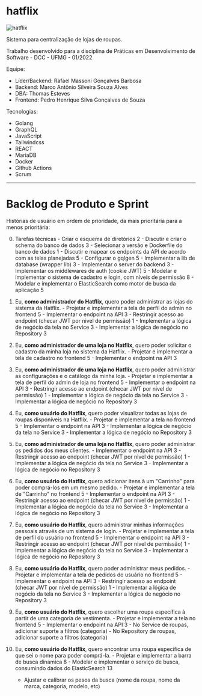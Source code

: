 # hatflix

![hatflix](https://user-images.githubusercontent.com/73971077/163252464-eb09a2fd-c548-4f00-819a-760ea9e56b1c.jpg)

Sistema para centralização de lojas de roupas.

Trabalho desenvolvido para a disciplina de Práticas em Desenvolvimento de Software - DCC - UFMG - 01/2022

Equipe:
  - Líder/Backend: Rafael Massoni Gonçalves Barbosa
  - Backend: Marco Antônio Silveira Souza Alves
  - DBA: Thomas Esteves
  - Frontend: Pedro Henrique Silva Gonçalves de Souza 

Tecnologias:
  - Golang
  - GraphQL
  - JavaScript
  - Tailwindcss
  - REACT
  - MariaDB
  - Docker
  - Github Actions
  - Scrum

----

# Backlog de Produto e Sprint

Histórias de usuário em ordem de prioridade, da mais prioritária para a menos prioritária:

  0) Tarefas técnicas
    - Criar o esquema de diretórios 2
    - Discutir e criar o schema do banco de dados 3
    - Selecionar a versão e Dockerfile do banco de dados 1
    - Discutir e mapear os endpoints da API de acordo com as telas planejadas 5
    - Configurar o gqlgen 5
    - Implementar a lib de database (wrapper lib) 3
    - Implementar o server do backend 3
    - Implementar os middlewares de auth (cookie JWT) 5
    - Modelar e implementar o sistema de cadastro e login, com níveis de permissão 8
    - Modelar e implementar o ElasticSearch como motor de busca da aplicação 5

  1) Eu, **como administrador do Hatflix**, quero poder administrar as lojas do sistema da Hatflix.
    - Projetar e implementar a tela de perfil do admin no frontend 5
    - Implementar o endpoint na API 3
    - Restringir acesso ao endpoint (checar JWT por nivel de permissão) 1
    - Implementar a lógica de negócio da tela no Service 3
    - Implementar a lógica de negócio no Repository 3
    
  2) Eu, **como administrador de uma loja no Hatflix**, quero poder solicitar o cadastro da minha loja no sistema da Hatflix.
    - Projetar e implementar a tela de cadastro no frontend 5
    - Implementar o endpoint na API 3

  3) Eu, **como administrador de uma loja no Hatflix**, quero poder administrar as configurações e o catálogo da minha loja.
    - Projetar e implementar a tela de perfil do admin de loja no frontend 5
    - Implementar o endpoint na API 3
    - Restringir acesso ao endpoint (checar JWT por nivel de permissão) 1
    - Implementar a lógica de negócio da tela no Service 3
    - Implementar a lógica de negócio no Repository 3

  4) Eu, **como usuário do Hatflix**, quero poder visualizar todas as lojas de roupas disponíveis na Hatflix.
    - Projetar e implementar a tela no frontend 5
    - Implementar o endpoint na API 3
    - Implementar a lógica de negócio da tela no Service 3
    - Implementar a lógica de negócio no Repository 3

  5) Eu, **como administrador de uma loja no Hatflix**, quero poder administrar os pedidos dos meus clientes.
    - Implementar o endpoint na API 3
    - Restringir acesso ao endpoint (checar JWT por nivel de permissão) 1
    - Implementar a lógica de negócio da tela no Service 3
    - Implementar a lógica de negócio no Repository 3

  6) Eu, **como usuário do Hatflix**, quero adicionar itens à um "Carrinho" para poder comprá-los em um mesmo pedido.
    - Projetar e implementar a tela de "Carrinho" no frontend 5
    - Implementar o endpoint na API 3
    - Restringir acesso ao endpoint (checar JWT por nivel de permissão) 1
    - Implementar a lógica de negócio da tela no Service 3
    - Implementar a lógica de negócio no Repository 3

  7) Eu, **como usuário do Hatflix**, quero administrar minhas informações pessoais através de um sistema de login.
    - Projetar e implementar a tela de perfil do usuário no frontend 5
    - Implementar o endpoint na API 3
    - Restringir acesso ao endpoint (checar JWT por nivel de permissão) 1
    - Implementar a lógica de negócio da tela no Service 3
    - Implementar a lógica de negócio no Repository 3

  8) Eu, **como usuário do Hatflix**, quero poder administrar meus pedidos.
    - Projetar e implementar a tela de pedidos do usuário no frontend 5
    - Implementar o endpoint na API 3
    - Restringir acesso ao endpoint (checar JWT por nivel de permissão) 1
    - Implementar a lógica de negócio da tela no Service 3
    - Implementar a lógica de negócio no Repository 3

  9) Eu, **como usuário do Hatflix**, quero escolher uma roupa específica à partir de uma categoria de vestimenta.
    - Projetar e implementar a tela no frontend 5
    - Implementar o endpoint na API  3
    - No Service de roupas, adicionar suporte a filtros (categoria)
    - No Repository de roupas, adicionar suporte a filtros (categoria)

  10) Eu, **como usuário do Hatflix**, quero encontrar uma roupa específica de que sei o nome para poder comprá-la.
    - Projetar e implementar a barra de busca dinamica 8
    - Modelar e implementar o serviço de busca, consumindo dados do ElasticSearch 13
      - Ajustar e calibrar os pesos da busca (nome da roupa, nome da marca, categoria, modelo, etc) 
    
